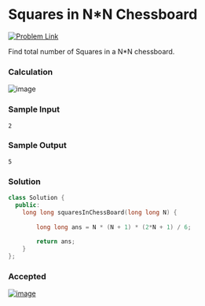 # Squares in N*N Chessboard

[![Problem Link](https://img.shields.io/badge/GeeksforGeeks-298D46?style=for-the-badge&logo=geeksforgeeks&logoColor=white)](https://practice.geeksforgeeks.org/problems/squares-in-nn-chessboard1801/1#)

Find total number of Squares in a N*N chessboard.

### Calculation
![image](https://user-images.githubusercontent.com/44930179/148076998-47c3228c-51de-440d-bb2b-d5e93bc087ed.png)


### Sample Input
```
2
```
### Sample Output
```
5
```

### Solution
```cpp
class Solution {
  public:
    long long squaresInChessBoard(long long N) {
        
        long long ans = N * (N + 1) * (2*N + 1) / 6;
        
        return ans;
    }
};
```

### Accepted
[![image](https://user-images.githubusercontent.com/44930179/148070469-fbeadb72-174e-4429-84d3-a58fae2cb63e.png)](https://practice.geeksforgeeks.org/viewSol.php?subId=fa05c17a6461f5dbc7ff804201c6020d&pid=704775&user=jhasuraj)
